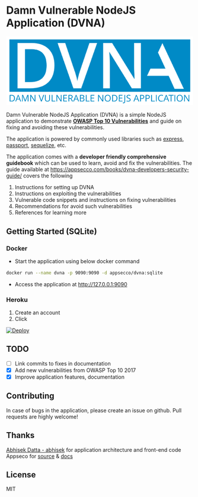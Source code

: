 # Damn Vulnerable NodeJS Application (DVNA) 

![dvna-logo](https://github.com/Sphinxgaia/dvna-sqlite/raw/master/docs/resources/dvna.png)

Damn Vulnerable NodeJS Application (DVNA) is a simple NodeJS application to demonstrate [**OWASP Top 10 Vulnerabilities**](https://www.owasp.org/index.php/Top_10-2017_Top_10) and guide on fixing and avoiding these vulnerabilities. 

The application is powered by commonly used libraries such as [express](https://www.npmjs.com/package/express), [passport](https://www.npmjs.com/package/passport), [sequelize](https://www.npmjs.com/package/sequelize), etc.

The application comes with a **developer friendly comprehensive guidebook** which can be used to learn, avoid and fix the vulnerabilities. The guide available at https://appsecco.com/books/dvna-developers-security-guide/ covers the following

1. Instructions for setting up DVNA
2. Instructions on exploiting the vulnerabilities
3. Vulnerable code snippets and instructions on fixing vulnerabilities
4. Recommendations for avoid such vulnerabilities
5. References for learning more


## Getting Started (SQLite)

### Docker

* Start the application using below docker command

```bash
docker run --name dvna -p 9090:9090 -d appsecco/dvna:sqlite
```

* Access the application at http://127.0.0.1:9090

### Heroku

1. Create an account
2. Click

[![Deploy](https://www.herokucdn.com/deploy/button.svg)](https://heroku.com/deploy)

## TODO

- [ ] Link commits to fixes in documentation
- [x] Add new vulnerabilities from OWASP Top 10 2017
- [x] Improve application features, documentation

## Contributing

In case of bugs in the application, please create an issue on github. Pull requests are highly welcome!

## Thanks
[Abhisek Datta - abhisek](https://github.com/abhisek) for application architecture and front-end code
Appseco for [source](https://github.com/appsecco/dvna) & [docs](https://appsecco.com/books/dvna-developers-security-guide/)

## License

MIT
